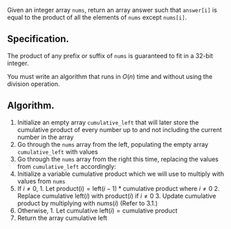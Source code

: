 Given an integer array `nums`, return an array answer such that `answer[i]` is equal to the product of all the elements of `nums` except `nums[i]`.
## $\text{Specification}$.

The product of any prefix or suffix of `nums` is guaranteed to fit in a 32-bit integer.

You must write an algorithm that runs in $O(n)$ time and without using the division operation.

## $\text{Algorithm}$.
1. Initialize an empty array `cumulative_left` that will later store the cumulative product of every number up to and not including the current number in the array
2. Go through the `nums` array from the left, populating the empty array `cumulative_left` with values
3. Go through the `nums` array from the right this time, replacing the values from `cumulative_left` accordingly:
  1. Initialize a variable $\text{cumulative product}$ which we will use to multiply with values from `nums`
  2. If $i \neq 0$,
    1. Let $\text{product(i)} = \text{left}(i - 1) * \text{cumulative product}$ where $i \neq 0$
    2. Replace $\text{cumulative left}(i)$ with $\text{product}(i)$ if $i \neq 0$
    3. Update $\text{cumulative product}$ by multiplying with $\text{nums}(i)$ (Refer to 3.1.)
  3. Otherwise,
    1. Let $\text{cumulative left}(i) = \text{cumulative product}$ 
4. Return the array $\text{cumulative left}$
